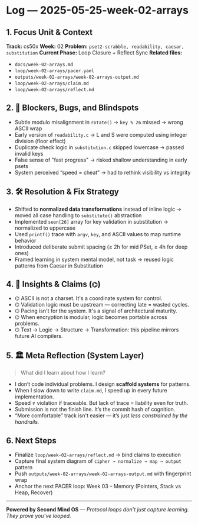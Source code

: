# Log — 2025-05-25-week-02-arrays

## 1. Focus Unit & Context

**Track:** cs50x
**Week:** 02
**Problem:** `pset2-scrabble, readability, caesar, substitution`
**Current Phase:** Loop Closure + Reflect Sync
**Related files:**

- `docs/week-02-arrays.md`
- `loop/week-02-arrays/pacer.yaml`
- `outputs/week-02-arrays/week-02-arrays-output.md`
- `loop/week-02-arrays/claim.md`
- `loop/week-02-arrays/reflect.md`

## 2. 🚧 Blockers, Bugs, and Blindspots

- Subtle modulo misalignment in `rotate()` → `key % 26` missed → wrong ASCII wrap
- Early version of `readability.c` → L and S were computed using integer division (floor effect)
- Duplicate check logic in `substitution.c` skipped lowercase → passed invalid keys
- False sense of "fast progress" → risked shallow understanding in early psets
- System perceived “speed = cheat” → had to rethink visibility vs integrity

## 3. 🛠️ Resolution & Fix Strategy

- Shifted to **normalized data transformations** instead of inline logic
  → moved all case handling to `substitute()` abstraction
- Implemented `seen[26]` array for key validation in substitution → normalized to uppercase
- Used `printf()` trace with `argv`, `key`, and ASCII values to map runtime behavior
- Introduced deliberate submit spacing (≥ 2h for mid PSet, ≥ 4h for deep ones)
- Framed learning in system mental model, not task → reused logic patterns from Caesar in Substitution

## 4. 📣 Insights & Claims (`⌬`)

- ⌬ ASCII is not a charset. It's a coordinate system for control.
- ⌬ Validation logic must be upstream — correcting late = wasted cycles.
- ⌬ Pacing isn't for the system. It's a signal of architectural maturity.
- ⌬ When encryption is modular, logic becomes portable across problems.
- ⌬ Text → Logic → Structure → Transformation: this pipeline mirrors future AI compilers.

## 5. 🏛 Meta Reflection (System Layer)

> What did I learn about how I learn?

- I don’t code individual problems. I design **scaffold systems** for patterns.
- When I slow down to write `claim.md`, I speed up in every future implementation.
- Speed ≠ violation if traceable. But lack of trace = liability even for truth.
- Submission is not the finish line. It’s the commit hash of cognition.
- “More comfortable” track isn't easier — it’s just _less constrained by the handrails._

## 6. Next Steps

- Finalize `loop/week-02-arrays/reflect.md` → bind claims to execution
- Capture final system diagram of `cipher → normalize → map → output` pattern
- Push `outputs/week-02-arrays/week-02-arrays-output.md` with fingerprint wrap
- Anchor the next PACER loop: Week 03 – Memory (Pointers, Stack vs Heap, Recover)

---

**Powered by Second Mind OS** — *Protocol loops don’t just capture learning. They *prove* you’ve looped.*
